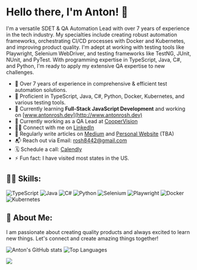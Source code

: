 # Hello there, I'm Anton! 👋

I'm a versatile SDET & QA Automation Lead with over 7 years of experience in the tech industry. My specialties include creating robust automation frameworks, orchestrating CI/CD processes with Docker and Kubernetes, and improving product quality. I'm adept at working with testing tools like Playwright, Selenium WebDriver, and testing frameworks like TestNG, JUnit, NUnit, and PyTest. With programming expertise in TypeScript, Java, C#, and Python, I'm ready to apply my extensive QA expertise to new challenges.

- 🤖 Over 7 years of experience in comprehensive & efficient test automation solutions.
- 🚀 Proficient in TypeScript, Java, C#, Python, Docker, Kubernetes, and various testing tools.
- 🌱 Currently learning **Full-Stack JavaScript Development** and working on [www.antonrosh.dev](http://www.antonrosh.dev)
- 🔭 Currently working as a QA Lead at [CooperVision](https://coopervision.com)
- 👨‍💻 Connect with me on [LinkedIn](https://www.linkedin.com/in/antonrosh/)
- 📝 Regularly write articles on [Medium](https://medium.com/@antonrosh) and [Personal Website](http://www.antonrosh.dev) (TBA)
- 📬 Reach out via Email: [rosh8442@gmail.com](mailto:rosh8442@gmail.com)
- 🗓️ Schedule a call: [Calendly](https://www.calendly.com/your-sdet-is-anton-rosh/)
- ⚡ Fun fact: I have visited most states in the US.

## 👨‍💻 Skills:
![TypeScript](https://img.shields.io/badge/-TypeScript-3178C6?logo=typescript&logoColor=white)
![Java](https://img.shields.io/badge/-Java-007396?logo=java)
![C#](https://img.shields.io/badge/-CSharp-239120?logo=c-sharp)
![Python](https://img.shields.io/badge/-Python-3776AB?logo=python&logoColor=white)
![Selenium](https://img.shields.io/badge/-Selenium-43B02A?logo=selenium)
![Playwright](https://img.shields.io/badge/-Playwright-ffffff?logo=Playwright&logoColor=black)
![Docker](https://img.shields.io/badge/-Docker-2496ED?logo=docker&logoColor=white)
![Kubernetes](https://img.shields.io/badge/-Kubernetes-326CE5?logo=kubernetes&logoColor=white)

## 🌟 About Me:
I am passionate about creating quality products and always excited to learn new things. Let's connect and create amazing things together!

![Anton's GitHub stats](https://github-readme-streak-stats.herokuapp.com?user=antonrosh&theme=transparent)
![Top Languages](https://github-readme-stats.vercel.app/api/top-langs/?username=antonrosh&layout=compact&theme=transparent)

![](https://visitcount.itsvg.in/api?id=antonrosh&label=Profile%20Views&color=12&icon=1&pretty=false)
